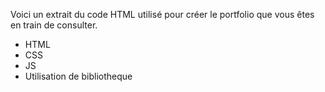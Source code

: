 Voici un extrait du code HTML utilisé pour créer le portfolio que vous êtes en train de consulter.
 - HTML
 - CSS
 - JS
 - Utilisation de bibliotheque

